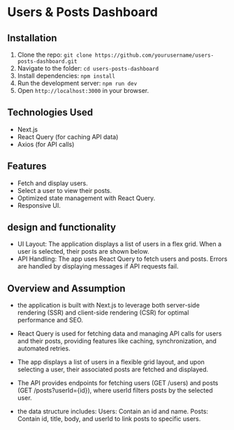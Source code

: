 # Users & Posts Dashboard

## Installation
1. Clone the repo: `git clone https://github.com/yourusername/users-posts-dashboard.git`
2. Navigate to the folder: `cd users-posts-dashboard`
3. Install dependencies: `npm install`
4. Run the development server: `npm run dev`
5. Open `http://localhost:3000` in your browser.

## Technologies Used
- Next.js
- React Query (for caching API data)
- Axios (for API calls)

## Features
- Fetch and display users.
- Select a user to view their posts.
- Optimized state management with React Query.
- Responsive UI.

## design and functionality
- UI Layout: The application displays a list of users in a flex grid. When a user is selected, their posts are shown below.
- API Handling: The app uses React Query to fetch users and posts. Errors are handled by displaying messages if API requests fail.


## Overview and Assumption
- the application is built with Next.js to leverage both server-side rendering (SSR) and client-side rendering (CSR) for optimal performance and SEO.
- React Query is used for fetching data and managing API calls for users and their posts, providing features like caching, synchronization, and automated retries.
- The app displays a list of users in a flexible grid layout, and upon selecting a user, their associated posts are fetched and displayed.


- The API provides endpoints for fetching users (GET /users) and posts (GET /posts?userId={id}), where userId filters posts by the selected user.
- the data structure includes:
 Users: Contain an id and name.
 Posts: Contain id, title, body, and userId to link posts to specific users.



